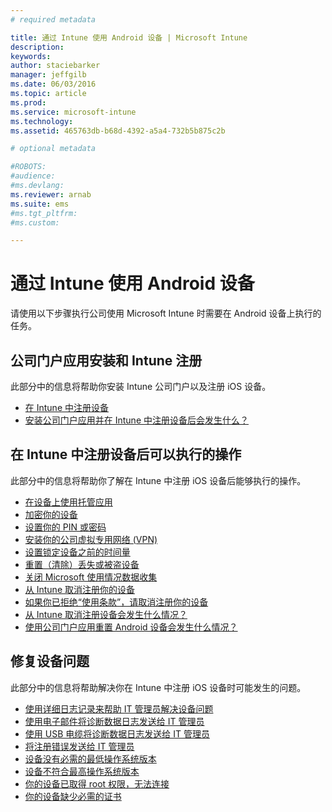 ```yaml
---
# required metadata

title: 通过 Intune 使用 Android 设备 | Microsoft Intune
description:
keywords:
author: staciebarker
manager: jeffgilb
ms.date: 06/03/2016
ms.topic: article
ms.prod:
ms.service: microsoft-intune
ms.technology:
ms.assetid: 465763db-b68d-4392-a5a4-732b5b875c2b

# optional metadata

#ROBOTS:
#audience:
#ms.devlang:
ms.reviewer: arnab
ms.suite: ems
#ms.tgt_pltfrm:
#ms.custom:

---
```



# 通过 Intune 使用 Android 设备

请使用以下步骤执行公司使用 Microsoft Intune 时需要在 Android 设备上执行的任务。

## 公司门户应用安装和 Intune 注册

此部分中的信息将帮助你安装 Intune 公司门户以及注册 iOS 设备。

- [在 Intune 中注册设备](enroll-your-device-in-Intune-android.md)</br>
- [安装公司门户应用并在 Intune 中注册设备后会发生什么？](what-happens-if-you-install-the-company-portal-app-and-enroll-your-device-in-intune-android.md)

## 在 Intune 中注册设备后可以执行的操作

此部分中的信息将帮助你了解在 Intune 中注册 iOS 设备后能够执行的操作。

- [在设备上使用托管应用](use-managed-apps-on-your-device-android.md)</br>
- [加密你的设备](encrypt-your-device-android.md)</br>
- [设置你的 PIN 或密码](set-your-pin-or-password-android.md)</br>
- [安装你的公司虚拟专用网络 (VPN)](install-your-companys-virtual-private-network-VPN-android.md)</br>
- [设置锁定设备之前的时间量](set-the-amount-of-time-before-your-device-is-locked-android.md)</br>
- [重置（清除）丢失或被盗设备](reset-erase-your-lost-or-stolen-device-android.md)</br>
- [关闭 Microsoft 使用情况数据收集](turn-off-microsoft-usage-data-collection-android.md)</br>
- [从 Intune 取消注册你的设备](unenroll-your-device-from-intune-android.md)</br>
- [如果你已拒绝“使用条款”，请取消注册你的设备](unenroll-your-device-from-intune-if-you-declined-terms-of-use-android.md)</br>
- [从 Intune 取消注册设备会发生什么情况？](what-happens-if-you-unenroll-your-device-from-intune-android.md)</br>
- [使用公司门户应用重置 Android 设备会发生什么情况？](what-happens-if-you-reset-your-device-using-the-company-portal-android.md)

## 修复设备问题

此部分中的信息将帮助解决你在 Intune 中注册 iOS 设备时可能发生的问题。

- [使用详细日志记录来帮助 IT 管理员解决设备问题](use-verbose-logging-to-help-your-it-administrator-fix-device-issues-android.md)</br>
- [使用电子邮件将诊断数据日志发送给 IT 管理员](send-diagnostic-data-logs-to-your-it-administrator-using-email-android.md)</br>
- [使用 USB 电缆将诊断数据日志发送给 IT 管理员](send-diagnostic-data-logs-to-your-it-administrator-using-a-usb-cable-android.md)</br>
- [将注册错误发送给 IT 管理员](send-enrollment-errors-to-your-it-administrator-android.md)</br>
- [设备没有必需的最低操作系统版本](device-doesnt-have-the-required-minimum-operating-system-version-android.md)</br>
- [设备不符合最高操作系统版本](device-doesnt-comply-with-maximum-operating-system-version-android.md)</br>
- [你的设备已取得 root 权限，无法连接](your-device-is-rooted-and-you-cant-connect-android.md)</br>
- [你的设备缺少必需的证书](your-device-is-missing-a-required-certificate-android.md)</br>




<!--HONumber=Jun16_HO1-->


